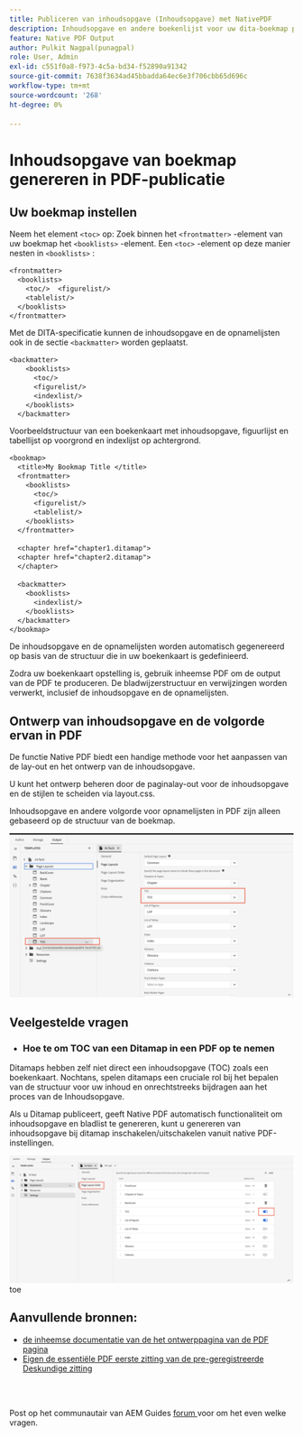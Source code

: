 ```yaml
---
title: Publiceren van inhoudsopgave (Inhoudsopgave) met NativePDF
description: Inhoudsopgave en andere boekenlijst voor uw dita-boekmap publiceren met NativePDF
feature: Native PDF Output
author: Pulkit Nagpal(punagpal)
role: User, Admin
exl-id: c551f0a8-f973-4c5a-bd34-f52890a91342
source-git-commit: 7638f3634ad45bbadda64ec6e3f706cbb65d696c
workflow-type: tm+mt
source-wordcount: '268'
ht-degree: 0%

---
```


# Inhoudsopgave van boekmap genereren in PDF-publicatie

## Uw boekmap instellen

Neem het element `<toc>` op:
Zoek binnen het `<frontmatter>` -element van uw boekmap het `<booklists>` -element.  Een `<toc>` -element op deze manier nesten in `<booklists>` :

```
<frontmatter>
  <booklists>
    <toc/>  <figurelist/>
    <tablelist/>
  </booklists>
</frontmatter>
```

Met de DITA-specificatie kunnen de inhoudsopgave en de opnamelijsten ook in de sectie `<backmatter>` worden geplaatst.


```
<backmatter>
    <booklists>
      <toc/>
      <figurelist/>
      <indexlist/>
    </booklists>
  </backmatter>
```

Voorbeeldstructuur van een boekenkaart met inhoudsopgave, figuurlijst en tabellijst op voorgrond en indexlijst op achtergrond.

```
<bookmap>
  <title>My Bookmap Title </title>
  <frontmatter>
    <booklists>
      <toc/>
      <figurelist/>
      <tablelist/>
    </booklists>
  </frontmatter>

  <chapter href="chapter1.ditamap">
  <chapter href="chapter2.ditamap">
  </chapter>

  <backmatter>
    <booklists>
      <indexlist/>
    </booklists>
  </backmatter>
</bookmap>
```

De inhoudsopgave en de opnamelijsten worden automatisch gegenereerd op basis van de structuur die in uw boekenkaart is gedefinieerd.

Zodra uw boekenkaart opstelling is, gebruik inheemse PDF om de output van de PDF te produceren. De bladwijzerstructuur en verwijzingen worden verwerkt, inclusief de inhoudsopgave en de opnamelijsten.

## Ontwerp van inhoudsopgave en de volgorde ervan in PDF

De functie Native PDF biedt een handige methode voor het aanpassen van de lay-out en het ontwerp van de inhoudsopgave.

U kunt het ontwerp beheren door de paginalay-out voor de inhoudsopgave en de stijlen te scheiden via layout.css.

Inhoudsopgave en andere volgorde voor opnamelijsten in PDF zijn alleen gebaseerd op de structuur van de boekmap.

![ toc ](../assets/publishing/toc.png)


## Veelgestelde vragen

- ### Hoe te om TOC van een Ditamap in een PDF op te nemen

Ditamaps hebben zelf niet direct een inhoudsopgave (TOC) zoals een boekenkaart. Nochtans, spelen ditamaps een cruciale rol bij het bepalen van de structuur voor uw inhoud en onrechtstreeks bijdragen aan het proces van de Inhoudsopgave.

Als u Ditamap publiceert, geeft Native PDF automatisch functionaliteit om inhoudsopgave en bladlist te genereren, kunt u genereren van inhoudsopgave bij ditamap inschakelen/uitschakelen vanuit native PDF-instellingen.

![ laat onbruikbaar maken TOC ](../assets/publishing/pageorder.png) toe

## Aanvullende bronnen:

- [ de inheemse documentatie van de het ontwerppagina van de PDF pagina ](https://experienceleague.adobe.com/en/docs/experience-manager-guides/using/install-guide/on-prem-ig/output-gen-config/config-native-pdf-publish/design-page-layout)
- [ Eigen de essentiële PDF eerste zitting van de pre-geregistreerde Deskundige zitting ](https://experienceleague.adobe.com/en/docs/experience-manager-guides/using/knowledge-base/expert-session/native-pdf-publishing-essentials-feb23)

<br>
<br>

Post op het communautair van AEM Guides [ forum ](https://experienceleaguecommunities.adobe.com/t5/experience-manager-guides/ct-p/aem-xml-documentation) voor om het even welke vragen.



